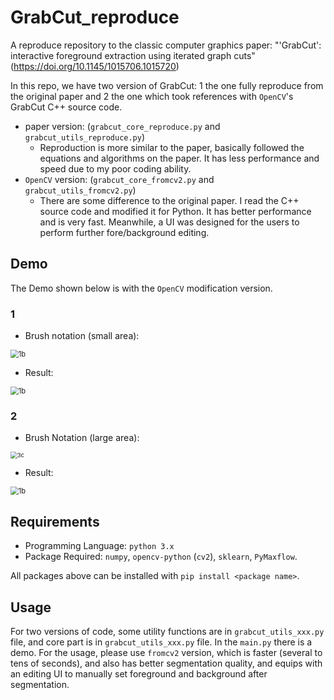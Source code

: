 # GrabCut_reproduce

A reproduce repository to the classic computer graphics paper: "'GrabCut': interactive foreground extraction using iterated graph cuts" (https://doi.org/10.1145/1015706.1015720)

In this repo, we have two version of GrabCut: 1 the one fully reproduce from the original paper and 2 the one which took references with `OpenCV`'s GrabCut C++ source code.  

+ paper version: (`grabcut_core_reproduce.py` and `grabcut_utils_reproduce.py`) 
  + Reproduction is more similar to the paper, basically followed the equations and algorithms on the paper. It has less performance and speed due to my poor coding ability. 
+ `OpenCV` version: (`grabcut_core_fromcv2.py` and `grabcut_utils_fromcv2.py`)
  + There are some difference to the original paper. I read the C++ source code and modified it for Python. It has better performance and is very fast. Meanwhile, a UI was designed for the users to perform further fore/background editing.  

## Demo

The Demo shown below is with the `OpenCV` modification version. 

### 1 

+ Brush notation (small area):

<img src="https://future-cos01-1312070282.cos.ap-guangzhou.myqcloud.com/%5Cphotos%5C1b.png" alt="1b" style="zoom: 80%;" />

+ Result: 

<img src="https://future-cos01-1312070282.cos.ap-guangzhou.myqcloud.com/%5Cphotos%5COutput_img1.jpg" alt="1b" style="zoom: 80%;" />


### 2

+ Brush Notation (large area):

<img src="https://future-cos01-1312070282.cos.ap-guangzhou.myqcloud.com/%5Cphotos%5C3c.png" alt="3c" style="zoom:67%;" />

+ Result:

<img src="https://future-cos01-1312070282.cos.ap-guangzhou.myqcloud.com/%5Cphotos%5COutput_img3.jpg" alt="1b" style="zoom: 80%;" />


## Requirements

- Programming Language: `python 3.x`
- Package Required: `numpy`, `opencv-python` (`cv2`), `sklearn`, `PyMaxflow`. 

 All packages above can be installed with `pip install <package name>`.


## Usage

For two versions of code, some utility functions are in `grabcut_utils_xxx.py` file, and core part is in `grabcut_utils_xxx.py` file. In the `main.py` there is a demo. For the usage, please use `fromcv2` version, which is faster (several to tens of seconds), and also has better segmentation quality, and equips with an editing UI to manually set foreground and background after segmentation. 

